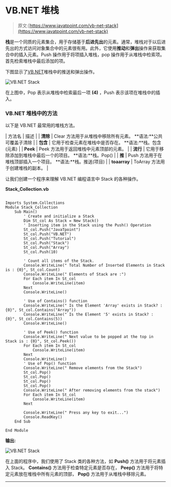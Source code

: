 # VB.NET 堆栈

> 原文:[https://www.javatpoint.com/vb-net-stack](https://www.javatpoint.com/vb-net-stack)

**栈**是一个同质的元素集合，用于存储基于**后进先出**的元素。通常，堆栈对于以后进先出的方式访问对象集合中的元素很有用。此外，它使用**推动**和**弹出**操作来获取集合中的插入元素。Push 操作用于将项插入堆栈，pop 操作用于从堆栈中检索项。首先检索堆栈中最后添加的项。

下图显示了[VB.NET](https://www.javatpoint.com/vb-net)堆栈中的推送和弹出操作。

![VB.NET Stack](../Images/98550ed90fd30eed791adbce88400a59.png)

在上图中，Pop 表示从堆栈中检索最后一项 **(4)** ，Push 表示该项在堆栈中的插入。

### VB.NET 堆栈中的方法

以下是 VB.NET 最常用的堆栈方法。

| 方法名 | 描述 |
| **清除** | Clear 方法用于从堆栈中移除所有元素。
**语法:**公共可覆盖子清除 |
| **包含** | 它用于检查元素在堆栈中是否存在。
**语法:**栈。包含(元素) |
| **Peek** | Peek 方法用于返回堆栈中元素顶部的元素。 |
| **流行** | 它用于移除添加到堆栈中最后一个的项目。
**语法:**栈。Pop() |
| **推** | Push 方法用于在堆栈顶部插入一个项目。
**语法:**栈。推送(项目) |
| **toaarray** | ToArray 方法用于创建堆栈的副本。 |

让我们创建一个程序来理解 VB.NET 编程语言中 Stack 的各种操作。

**Stack_Collection.vb**

```

Imports System.Collections
Module Stack_Collection
    Sub Main()
        ' Create and initialize a Stack
        Dim St_col As Stack = New Stack()
        ' Inserting item in the Stack using the Push() Operation
        St_col.Push("JavaTpoint")
        St_col.Push("VB.NET")
        St_col.Push("Tutorial")
        St_col.Push("Stack")
        St_col.Push("Array")
        St_col.Push(10)

        ' Count all items of the Stack.
        Console.WriteLine(" Total Number of Inserted Elements in Stack is : {0}", St_col.Count)
        Console.WriteLine(" Elements of Stack are :")
        For Each item In St_col
            Console.WriteLine(item)
        Next
        Console.WriteLine()

        ' Use of Contains() function
        Console.WriteLine(" Is the Element 'Array' exists in Stack? : {0}", St_col.Contains("Array"))
        Console.WriteLine(" Is the Element '5' exists in Stack? : {0}", St_col.Contains(5))
        Console.WriteLine()

        ' Use of Peek() function
        Console.WriteLine(" Next value to be popped at the top in Stack is : {0}", St_col.Peek())
        For Each item In St_col
            Console.WriteLine(item)
        Next
        Console.WriteLine()
        ' Use of Pop() function
        Console.WriteLine(" Remove elements from the Stack")
        St_col.Pop()
        St_col.Pop()
        St_col.Pop()
        St_col.Pop()
        Console.WriteLine(" After removing elements from the stack")
        For Each item In St_col
            Console.WriteLine(item)
        Next

        Console.WriteLine(" Press any key to exit...")
        Console.ReadKey()
    End Sub

End Module

```

**输出:**

![VB.NET Stack](../Images/58f802260014211cc4af4441f5ee31a1.png)

在上面的程序中，我们使用了 Stack 类的各种方法，如 **Push()** 方法用于将元素插入 Stack。 **Contains()** 方法用于检查特定元素是否存在， **Peep()** 方法用于将特定元素放在堆栈中所有元素的顶部， **Pop()** 方法用于从堆栈中移除元素。

* * *